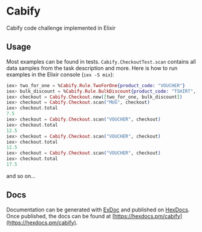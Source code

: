 # Cabify

Cabify code challenge implemented in Elixir

## Usage

Most examples can be found in tests. `Cabify.CheckoutTest.scan` contains all
data samples from the task description and more. Here is how to run examples
in the Elixir console (`iex -S mix`):

```elixir
iex> two_for_one = %Cabify.Rule.TwoForOne{product_code: "VOUCHER"}
iex> bulk_discount = %Cabify.Rule.BulkDiscount{product_code: "TSHIRT", amount: 3, price: 19}
iex> checkout = Cabify.Checkout.new([two_for_one, bulk_discount])
iex> checkout = Cabify.Checkout.scan("MUG", checkout)
iex> checkout.total
7.5
iex> checkout = Cabify.Checkout.scan("VOUCHER", checkout)
iex> checkout.total
12.5
iex> checkout = Cabify.Checkout.scan("VOUCHER", checkout)
iex> checkout.total
12.5
iex> checkout = Cabify.Checkout.scan("VOUCHER", checkout)
iex> checkout.total
17.5
```

and so on...

## Docs

Documentation can be generated with [ExDoc](https://github.com/elixir-lang/ex_doc)
and published on [HexDocs](https://hexdocs.pm). Once published, the docs can
be found at [https://hexdocs.pm/cabify](https://hexdocs.pm/cabify).
